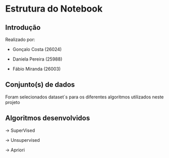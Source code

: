# Estrutura do Notebook

## Introdução
Realizado por:

- Gonçalo Costa (26024)

- Daniela Pereira (25988)

- Fábio Miranda (26003)

## Conjunto(s) de dados
Foram selecionados dataset´s para os diferentes algoritmos utilizados neste projeto


## Algoritmos desenvolvidos
-> SuperVised

-> Unsupervised

-> Apriori
